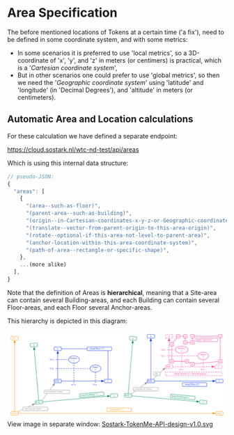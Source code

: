 # Area Specification

The before mentioned locations of Tokens at a certain time ('a fix'), need to be defined in some coordinate system, and with some metrics:

- In some scenarios it is preferred to use 'local metrics', so a 3D-coordinate of 'x', 'y', and 'z' in meters (or centimers) is practical, which is a '*Cartesian coordinate system*',
- But in other scenarios one could prefer to use 'global metrics', so then we need the '*Geographic coordinate system*' using 'latitude' and 'longitude' (in 'Decimal Degrees'), and 'altitude' in meters (or centimeters).

## Automatic Area and Location calculations

For these calculation we have defined a separate endpoint:

<span class="mono">https://cloud.sostark.nl/wtc-nd-test/api/areas</span>

Which is using this internal data structure:

```js
// pseudo-JSON:
{
  "areas": [
    { 
      "(area--such-as-floor)",
      "(parent-area--such-as-building)",
      "(origin--in-Cartesian-coordinates-x-y-z-or-Geographic-coordinates-lat-long-alt)",
      "(translate--vector-from-parent-origin-to-this-area-origin)", 
      "(rotate--optional-if-this-area-not-level-to-parent-area)",
      "(anchor-location-within-this-area-coordinate-system)",
      "(path-of-area--rectangle-or-specific-shape)",
    },
    ...(more alike)
  ],
}
```

Note that the definition of Areas is **hierarchical**, meaning that a Site-area can contain several Building-areas, and each Building can contain several Floor-areas, and each Floor several Anchor-areas.

This hierarchy is depicted in this diagram:

<img src="img/Sostark-TokenMe-API-design-v1.0.svg" /> <br>
View image in separate window: <a href="./img/Sostark-TokenMe-API-design-v1.0.svg" target="_blank">Sostark-TokenMe-API-design-v1.0.svg</a>

